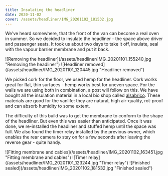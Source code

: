 ```yaml
---
title: Insulating the headliner
date: 2020-11-02
cover: /assets/headliner/IMG_20201102_181532.jpg
---
```


We've heard somewhere, that the front of the van can become a real oven in summer.
So we decided to insulate the headliner - the space above driver and passenger seats.
It took us about two days to take it off, insulate, seal with the vapour barrier membrane and put it back.

<div class="row-image">
![Removing the headliner](/assets/headliner/IMG_20201101_155240.jpg "Removing the headliner")
![Headliner removed](/assets/headliner/IMG_20201101_120445.jpg "Headliner removed")
</div>

We picked cork for the floor, we used hemp for the headliner.
Cork works great for flat, thin surfaces - hemp works best for uneven space.
For the walls we are using both in combination, a post will follow on this.
We have bought all the insulation material in a local bio shop called [alsabrico](https://www.alsabrico.fr/).
These materials are good for the vanlife: they are natural, high air-quality, rot-proof and can absorb humidity to some extent.

The difficulty of this build was to get the membrane to conform to the shape of the headliner.
But even this was easier than anticipated.
Once it was done, we re-installed the headliner and stuffed hemp until the space was full.
We also found the timer relay installed by the previous owner, which enables the rear camera to stay on for a few seconds after leaving the reverse gear - quite handy.

<div class="row-image">
![Fitting membrane and cables](/assets/headliner/IMG_20201102_163451.jpg "Fitting membrane and cables")
![Timer relay](/assets/headliner/IMG_20201101_123244.jpg "Timer relay")
![Finished sealed](/assets/headliner/IMG_20201102_181532.jpg "Finished sealed")
</div>
